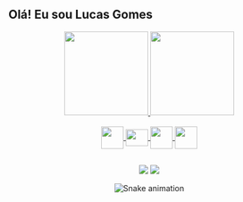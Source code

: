## Olá! Eu sou Lucas Gomes
<div align="center">
  <a href="https://github.com/lucasgomeszx">
  <img height="150" src="https://github-readme-stats.vercel.app/api?username=lucasgomeszx&show_icons=true&theme=dark&include_all_commits=true&count_private=true"/>
  <img height="150" src="https://github-readme-stats.vercel.app/api/top-langs/?username=lucasgomeszx&layout=compact&langs_count=7&theme=dark"/>
</div>
 
<div align="center"><br>
<img align="center" height="40" width="40" src="https://cdn.jsdelivr.net/gh/devicons/devicon/icons/androidstudio/androidstudio-original.svg" />
<img align="center" height="30" width="40" src="https://cdn.jsdelivr.net/gh/devicons/devicon/icons/kotlin/kotlin-original.svg" />
<img align="center" height="40" width="40" src="https://cdn.jsdelivr.net/gh/devicons/devicon/icons/xcode/xcode-plain.svg" />
<img align="center" height="40" width="40" src="https://cdn.jsdelivr.net/gh/devicons/devicon/icons/swift/swift-original.svg" />
</div>
    
  ##
 
<div align="center">
<a href = "mailto:lgomeszx@gmail.com"><img src="https://img.shields.io/badge/-Gmail-%23333?style=for-the-badge&logo=gmail&logoColor=white" target="_blank"></a>
<a href="https://www.linkedin.com/in/gomeszx/" target="_blank"><img src="https://img.shields.io/badge/-LinkedIn-%230077B5?style=for-the-badge&logo=linkedin&logoColor=white" target="_blank"></a> 
 
  ![Snake animation](https://github.com/lucasgomeszx/lucasgomeszx/blob/output/github-contribution-grid-snake.svg)
 
</div>
